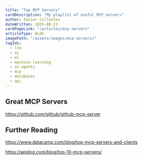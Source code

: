 ```yaml
---
title: "Top MCP Servers"
cardDescription: "My playlist of useful MCP servers"
author: Xavier Collantes
dateWritten: 2025-08-23
cardPageLink: "/articles/mcp-servers"
articleType: BLOG
imagePath: "/assets/images/mcp-servers/"
tagIds:
  - llm
  - ai
  - ml
  - machine-learning
  - ai-agents
  - mcp
  - databases
  - api
---
```


## Great MCP Servers

https://github.com/github/github-mcp-server

## Further Reading

https://www.datacamp.com/blog/top-mcp-servers-and-clients

https://apidog.com/blog/top-10-mcp-servers/